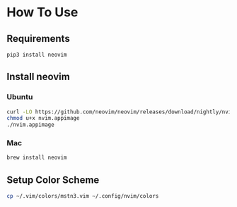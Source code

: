 # How To Use

## Requirements

```bash
pip3 install neovim
```

## Install neovim

### Ubuntu

```bash
curl -LO https://github.com/neovim/neovim/releases/download/nightly/nvim.appimage
chmod u+x nvim.appimage
./nvim.appimage
```

### Mac

```bash
brew install neovim
```

## Setup Color Scheme

```bash
cp ~/.vim/colors/mstn3.vim ~/.config/nvim/colors
```

